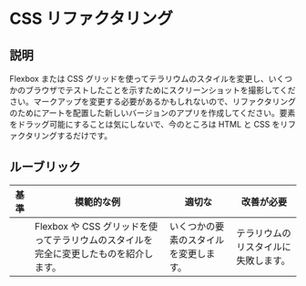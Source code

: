 # CSS リファクタリング

## 説明

Flexbox または CSS グリッドを使ってテラリウムのスタイルを変更し、いくつかのブラウザでテストしたことを示すためにスクリーンショットを撮影してください。マークアップを変更する必要があるかもしれないので、リファクタリングのためにアートを配置した新しいバージョンのアプリを作成してください。要素をドラッグ可能にすることは気にしないで、今のところは HTML と CSS をリファクタリングするだけです。

## ルーブリック

| 基準 | 模範的な例                                                                            | 適切な                                 | 改善が必要                           |
| ---- | ------------------------------------------------------------------------------------- | -------------------------------------- | ------------------------------------ |
|      | Flexbox や CSS グリッドを使ってテラリウムのスタイルを完全に変更したものを紹介します。 | いくつかの要素のスタイルを変更します。 | テラリウムのリスタイルに失敗します。 |
